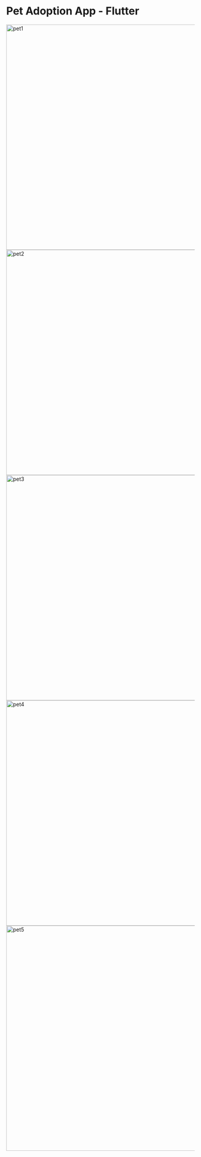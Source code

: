 # Pet Adoption App - Flutter

<img width="600" alt="pet1" src="https://user-images.githubusercontent.com/86506519/151803963-bfd62a31-bd5e-4871-8b1a-af3c24d61e31.png">
<img width="600" alt="pet2" src="https://user-images.githubusercontent.com/86506519/151803992-e1e1256e-c979-412b-975d-43dfb0eaf73e.png">
<img width="600" alt="pet3" src="https://user-images.githubusercontent.com/86506519/151804001-9aead1e6-5cd3-4bf7-ac2f-f511dcdff05d.png">
<img width="600" alt="pet4" src="https://user-images.githubusercontent.com/86506519/151804009-4c8bcd14-c2f3-47cf-b88f-eaf8d61ce9bb.png">
<img width="600" alt="pet5" src="https://user-images.githubusercontent.com/86506519/151804013-2f4c68dc-4ffd-4246-a74f-25bb3b057aff.png">
